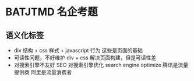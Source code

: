 # BATJTMD 名企考题

## 语义化标签
- div 结构 + css 样式 + javascript 行为  这些是页面的基础
- 可读性问题，不好维护
    div + css 解决页面构建，但是可读性差
- 对搜索引擎不友好 
    SEO 对搜索引擎优化
    search engine optimize
    腾讯是流量提供商
    阿里是流量消费者